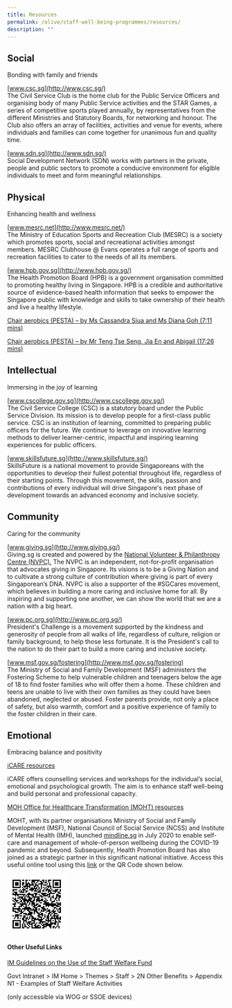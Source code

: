 ```yaml
---
title: Resources
permalink: /olive/staff-well-being-programmes/resources/
description: ""
---
```

Social
------

Bonding with family and friends  
  
[www.csc.sg](http://www.csc.sg/)  <br>
The Civil Service Club is the home club for the Public Service Officers and organising body of many Public Service activities and the STAR Games, a series of competitive sports played annually, by representatives from the different Ministries and Statutory Boards, for networking and honour. The Club also offers an array of facilities, activities and venue for events, where individuals and families can come together for unanimous fun and quality time.

  
[www.sdn.sg](http://www.sdn.sg/) <br>
Social Development Network (SDN) works with partners in the private, people and public sectors to promote a conducive environment for eligible individuals to meet and form meaningful relationships.  
  

Physical
--------

Enhancing health and wellness

  

[www.mesrc.net](http://www.mesrc.net/) <br>
The Ministry of Education Sports and Recreation Club (MESRC) is a society which promotes sports, social and recreational activities amongst members. MESRC Clubhouse @ Evans operates a full range of sports and recreation facilities to cater to the needs of all its members.  

  

[www.hpb.gov.sg](http://www.hpb.gov.sg/) <br>
The Health Promotion Board (HPB) is a government organisation committed to promoting healthy living in Singapore. HPB is a credible and authoritative source of evidence-based health information that seeks to empower the Singapore public with knowledge and skills to take ownership of their health and live a healthy lifestyle.

  

[Chair aerobics (PESTA) – by Ms Cassandra Siua and Ms Diana Goh (7:11 mins)](https://drive.google.com/file/d/1h8emer1NzmBcN-QuUih1dZcjAisO1AZk/view?usp=sharing) 

  

[Chair aerobics (PESTA) – by Mr Teng Tse Seng, Jia En and Abigail (17:26 mins)](https://drive.google.com/file/d/1ZMXIVhDhXBMEh6_9k81aBTe4sWp96VzE/view?usp=sharing)   

  

Intellectual
------------

Immersing in the joy of learning

  

[www.cscollege.gov.sg](http://www.cscollege.gov.sg/) <br>
The Civil Service College (CSC) is a statutory board under the Public Service Division. Its mission is to develop people for a first-class public service. CSC is an institution of learning, committed to preparing public officers for the future. We continue to leverage on innovative learning methods to deliver learner-centric, impactful and inspiring learning experiences for public officers.

  
[www.skillsfuture.sg](http://www.skillsfuture.sg/)  <br>
SkillsFuture is a national movement to provide Singaporeans with the opportunities to develop their fullest potential throughout life, regardless of their starting points. Through this movement, the skills, passion and contributions of every individual will drive Singapore's next phase of development towards an advanced economy and inclusive society.

  

Community
---------

Caring for the community

  

[www.giving.sg](http://www.giving.sg/) <br>
Giving.sg is created and powered by the [National Volunteer & Philanthropy Centre (NVPC).](https://www.nvpc.org.sg/) The NVPC is an independent, not-for-profit organisation that advocates giving in Singapore. Its visions is to be a Giving Nation and to cultivate a strong culture of contribution where giving is part of every Singaporean’s DNA. NVPC is also a supporter of the #SGCares movement, which believes in building a more caring and inclusive home for all. By inspiring and supporting one another, we can show the world that we are a nation with a big heart.

[www.pc.org.sg](http://www.pc.org.sg/) <br>
President's Challenge is a movement supported by the kindness and generosity of people from all walks of life, regardless of culture, religion or family background, to help those less fortunate. It is the President's call to the nation to do their part to build a more caring and inclusive society.

  

[www.msf.gov.sg/fostering](http://www.msf.gov.sg/fostering) <br>
The Ministry of Social and Family Development (MSF) administers the Fostering Scheme to help vulnerable children and teenagers below the age of 18 to find foster families who will offer them a home. These children and teens are unable to live with their own families as they could have been abandoned, neglected or abused. Foster parents provide, not only a place of safety, but also warmth, comfort and a positive experience of family to the foster children in their care.  
  

Emotional
---------

Embracing balance and positivity  

  

[iCARE resources](https://www.academyofsingaporeteachers.moe.gov.sg/professional-growth/staff-well-being/icare/resources)

iCARE offers counselling services and workshops for the individual’s social, emotional and psychological growth. The aim is to enhance staff well-being and build personal and professional capacity.  

[MOH Office for Healthcare Transformation (MOHT) resources](http://www.bit.ly/moeatwork)

MOHT, with its partner organisations Ministry of Social and Family Development (MSF), National Council of Social Service (NCSS) and Institute of Mental Health (IMH), launched [mindline.sg](http://www.bit.ly/moeatwork) in July 2020 to enable self-care and management of whole-of-person wellbeing during the COVID-19 pandemic and beyond. Subsequently, Health Promotion Board has also joined as a strategic partner in this significant national initiative. Access this useful online tool using this [link](http://www.bit.ly/moeatwork) or the QR Code shown below. 

<img src="/images/moe-staff-outreach(new).png"  
style="width:27%">

#### Other Useful Links

[IM Guidelines on the Use of the Staff Welfare Fund](https://intranet.mof.gov.sg/portal/IM/Themes/Staff/2N-Other-Benefits/Topics/Appendix-N1-EXAMPLES-OF-STAFF-WELFARE-ACTIVITIES.aspx)

Govt Intranet > IM Home > Themes > Staff > 2N Other Benefits > Appendix N1 - Examples of Staff Welfare Activities

(only accessible via WOG or SSOE devices)